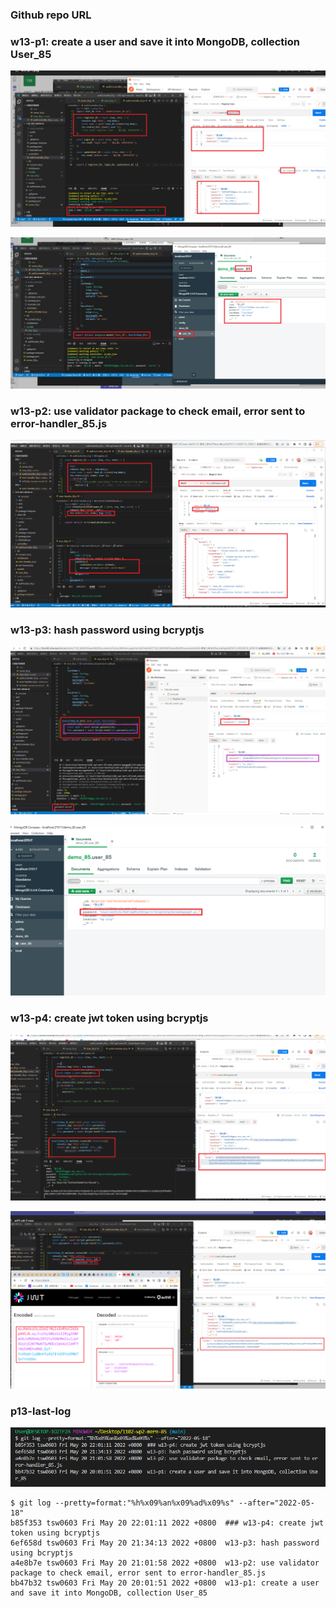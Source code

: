### Github repo URL

### w13-p1: create a user and save it into MongoDB, collection User_85

![](../final/w13/w13-p1-1.png)

![](../final/w13/w13-p1-2.png)

### w13-p2: use validator package to check email, error sent to error-handler_85.js

![](../final/w13/w13-p2.png)

### w13-p3: hash password using bcryptjs

![](../final/w13/w13-p3-1.png)

![](../final/w13/w13-p3-2.png)

### w13-p4: create jwt token using bcryptjs

![](../final/w13/w13-p4-1.png)

![](../final/w13/w13-p4-2.png)

### p13-last-log

![](../final/w13/w13-last-log.png)

```
$ git log --pretty=format:"%h%x09%an%x09%ad%x09%s" --after="2022-05-18"
b85f353 tsw0603 Fri May 20 22:01:11 2022 +0800  ### w13-p4: create jwt token using bcryptjs
6ef658d tsw0603 Fri May 20 21:34:13 2022 +0800  w13-p3: hash password using bcryptjs
a4e8b7e tsw0603 Fri May 20 21:01:58 2022 +0800  w13-p2: use validator package to check email, error sent to error-handler_85.js
bb47b32 tsw0603 Fri May 20 20:01:51 2022 +0800  w13-p1: create a user and save it into MongoDB, collection User_85
```
